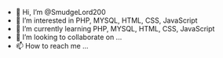 - 👋 Hi, I’m @SmudgeLord200
- 👀 I’m interested in PHP, MYSQL, HTML, CSS, JavaScript
- 🌱 I’m currently learning PHP, MYSQL, HTML, CSS, JavaScript
- 💞️ I’m looking to collaborate on ...
- 📫 How to reach me ...

<!---
SmudgeLord200/SmudgeLord200 is a ✨ special ✨ repository because its `README.md` (this file) appears on your GitHub profile.
You can click the Preview link to take a look at your changes.
--->
